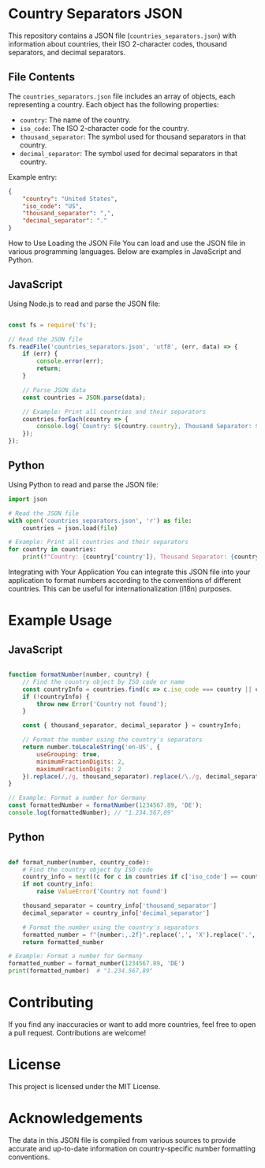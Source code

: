 # Country Separators JSON

This repository contains a JSON file (`countries_separators.json`) with information about countries, their ISO 2-character codes, thousand separators, and decimal separators.

## File Contents

The `countries_separators.json` file includes an array of objects, each representing a country. Each object has the following properties:

- `country`: The name of the country.
- `iso_code`: The ISO 2-character code for the country.
- `thousand_separator`: The symbol used for thousand separators in that country.
- `decimal_separator`: The symbol used for decimal separators in that country.

Example entry:
```json
{
    "country": "United States",
    "iso_code": "US",
    "thousand_separator": ",",
    "decimal_separator": "."
}
```
How to Use
Loading the JSON File
You can load and use the JSON file in various programming languages. Below are examples in JavaScript and Python.

## JavaScript
Using Node.js to read and parse the JSON file:

```javascript

const fs = require('fs');

// Read the JSON file
fs.readFile('countries_separators.json', 'utf8', (err, data) => {
    if (err) {
        console.error(err);
        return;
    }

    // Parse JSON data
    const countries = JSON.parse(data);

    // Example: Print all countries and their separators
    countries.forEach(country => {
        console.log(`Country: ${country.country}, Thousand Separator: ${country.thousand_separator}, Decimal Separator: ${country.decimal_separator}`);
    });
});
```

## Python
Using Python to read and parse the JSON file:

```python
import json

# Read the JSON file
with open('countries_separators.json', 'r') as file:
    countries = json.load(file)

# Example: Print all countries and their separators
for country in countries:
    print(f"Country: {country['country']}, Thousand Separator: {country['thousand_separator']}, Decimal Separator: {country['decimal_separator']}")
```

Integrating with Your Application
You can integrate this JSON file into your application to format numbers according to the conventions of different countries. This can be useful for internationalization (i18n) purposes.

# Example Usage
## JavaScript
```javascript

function formatNumber(number, country) {
    // Find the country object by ISO code or name
    const countryInfo = countries.find(c => c.iso_code === country || c.country === country);
    if (!countryInfo) {
        throw new Error('Country not found');
    }

    const { thousand_separator, decimal_separator } = countryInfo;

    // Format the number using the country's separators
    return number.toLocaleString('en-US', {
        useGrouping: true,
        minimumFractionDigits: 2,
        maximumFractionDigits: 2
    }).replace(/,/g, thousand_separator).replace(/\./g, decimal_separator);
}

// Example: Format a number for Germany
const formattedNumber = formatNumber(1234567.89, 'DE');
console.log(formattedNumber); // "1.234.567,89"
```

## Python
```python

def format_number(number, country_code):
    # Find the country object by ISO code
    country_info = next((c for c in countries if c['iso_code'] == country_code), None)
    if not country_info:
        raise ValueError('Country not found')

    thousand_separator = country_info['thousand_separator']
    decimal_separator = country_info['decimal_separator']

    # Format the number using the country's separators
    formatted_number = f"{number:,.2f}".replace(',', 'X').replace('.', decimal_separator).replace('X', thousand_separator)
    return formatted_number

# Example: Format a number for Germany
formatted_number = format_number(1234567.89, 'DE')
print(formatted_number)  # "1.234.567,89"
```

# Contributing
If you find any inaccuracies or want to add more countries, feel free to open a pull request. Contributions are welcome!

# License
This project is licensed under the MIT License.

# Acknowledgements
The data in this JSON file is compiled from various sources to provide accurate and up-to-date information on country-specific number formatting conventions.
